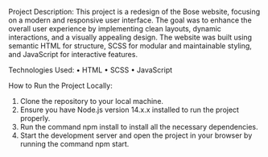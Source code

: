 Project Description:
This project is a redesign of the Bose website, focusing on a modern and responsive user interface. The goal was to enhance the overall user experience by implementing clean layouts, dynamic interactions, and a visually appealing design. The website was built using semantic HTML for structure, SCSS for modular and maintainable styling, and JavaScript for interactive features.

Technologies Used:
 • HTML
 • SCSS
 • JavaScript

How to Run the Project Locally:
 1. Clone the repository to your local machine.
 2. Ensure you have Node.js version 14.x.x installed to run the project properly.
 3. Run the command npm install to install all the necessary dependencies.
 4. Start the development server and open the project in your browser by running the command npm start.
